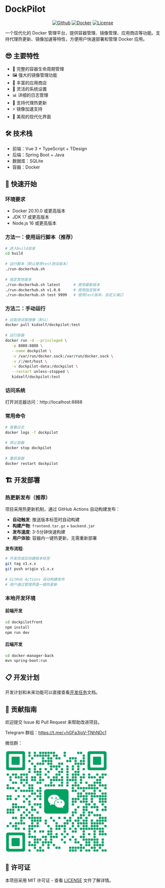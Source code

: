 # DockPilot

<div align="center">

[![Github](https://img.shields.io/badge/Github-123456?logo=github&labelColor=242424)](https://github.com/kidoneself/dockpilot)
[![Docker](https://img.shields.io/badge/docker-123456?logo=docker&logoColor=fff&labelColor=1c7aed)](https://hub.docker.com/r/kidself/dockpilot)
[![License](https://img.shields.io/badge/license-MIT-blue.svg)](LICENSE)

</div>

一个现代化的 Docker 管理平台，提供容器管理、镜像管理、应用商店等功能。支持代理热更新、镜像加速等特性，方便用户快速部署和管理 Docker 应用。

## 😎 主要特性

- 🐳 完整的容器生命周期管理
- 🖼️ 强大的镜像管理功能
- 🏪 丰富的应用商店
- 🔧 灵活的系统设置
- 📊 详细的日志管理
- 🚀 支持代理热更新
- ⚡ 镜像加速支持
- 🎨 美观的现代化界面

## 🛠️ 技术栈

- 前端：Vue 3 + TypeScript + TDesign
- 后端：Spring Boot + Java
- 数据库：SQLite
- 容器：Docker

## 🚀 快速开始

### 环境要求
- Docker 20.10.0 或更高版本
- JDK 17 或更高版本
- Node.js 16 或更高版本

### 方法一：使用运行脚本（推荐）
```bash
# 进入build目录
cd build

# 运行脚本（默认使用test测试版本）
./run-dockerhub.sh

# 指定其他版本
./run-dockerhub.sh latest      # 使用最新版本
./run-dockerhub.sh v1.0.0      # 使用指定版本
./run-dockerhub.sh test 9999   # 使用test版本，自定义端口
```

### 方法二：手动运行
```bash
# 拉取测试版镜像（默认）
docker pull kidself/dockpilot:test

# 运行容器
docker run -d --privileged \
   -p 8888:8888 \
   --name dockpilot \
   -v /var/run/docker.sock:/var/run/docker.sock \
   -v /:/mnt/host \
   -v dockpilot-data:/dockpilot \
   --restart unless-stopped \
   kidself/dockpilot:test
```

### 访问系统
打开浏览器访问：http://localhost:8888

### 常用命令
```bash
# 查看日志
docker logs -f dockpilot

# 停止容器
docker stop dockpilot

# 重启容器
docker restart dockpilot
```

## 🏗️ 开发部署

### 热更新发布（推荐）
项目采用热更新机制，通过 GitHub Actions 自动构建发布：

- **自动触发**: 推送版本标签时自动构建
- **构建产物**: `frontend.tar.gz` + `backend.jar`
- **发布速度**: 3-5分钟快速构建
- **用户体验**: 容器内一键热更新，无需重新部署

**发布流程**:
```bash
# 开发完成后创建版本标签
git tag v1.x.x
git push origin v1.x.x

# GitHub Actions 自动构建发布
# 用户通过管理界面一键热更新
```

### 本地开发环境

#### 前端开发
```bash
cd dockpilotfront
npm install
npm run dev
```

#### 后端开发
```bash
cd docker-manager-back
mvn spring-boot:run
```

## 📋 开发计划

开发计划和未来功能可以直接查看[开发任务](开发任务.md)文档。

## 🤝 贡献指南
欢迎提交 Issue 和 Pull Request 来帮助改进项目。

Telegram 群组：https://t.me/+hGFa3joV-TNhNDc1

微信群：

![微信二维码](./wechat-qr.png)

## 📄 许可证
本项目采用 MIT 许可证 - 查看 [LICENSE](LICENSE) 文件了解详情。